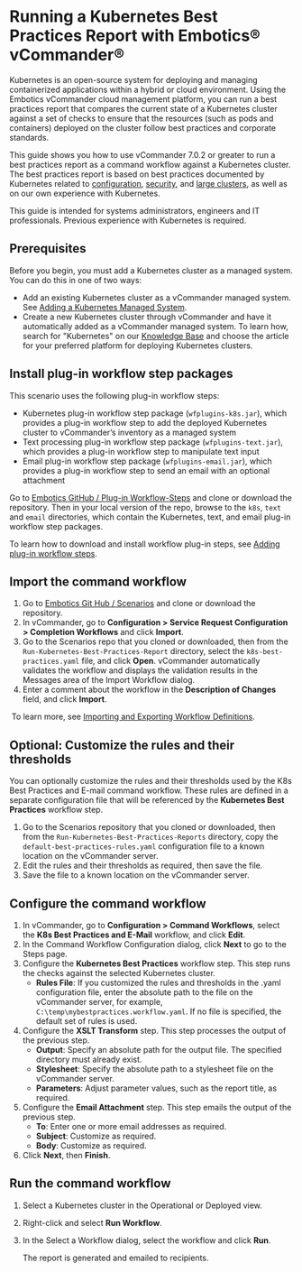 # Running a Kubernetes Best Practices Report with Embotics® vCommander®

Kubernetes is an open-source system for deploying and managing containerized applications within a hybrid or cloud environment. Using the Embotics vCommander cloud management platform, you can run a best practices report that compares the current state of a Kubernetes cluster against a set of checks to ensure that the resources (such as pods and containers) deployed on the cluster follow best practices and corporate standards.

This guide shows you how to use vCommander 7.0.2 or greater to run a best practices report as a command workflow against a Kubernetes cluster. The best practices report is based on best practices documented by Kubernetes related to [configuration](https://kubernetes.io/docs/concepts/configuration/overview/), [security](https://kubernetes.io/blog/2016/08/security-best-practices-kubernetes-deployment), and [large clusters](https://kubernetes.io/docs/setup/cluster-large/), as well as on our own experience with Kubernetes.

This guide is intended for systems administrators, engineers and IT professionals. Previous experience with Kubernetes is required.

## Prerequisites

Before you begin, you must add a Kubernetes cluster as a managed system. You can do this in one of two ways:

- Add an existing Kubernetes cluster as a vCommander managed system. See [Adding a Kubernetes Managed System](http://docs.embotics.com/vCommander/adding_a_managed_system.htm#add_k8s).
- Create a new Kubernetes cluster through vCommander and have it automatically added as a vCommander managed system. To learn how, search for "Kubernetes" on our [Knowledge Base](https://support.embotics.com/support/solutions/8000051955) and choose the article for your preferred platform for deploying Kubernetes clusters.

## Install plug-in workflow step packages

This scenario uses the following plug-in workflow steps:

- Kubernetes plug-in workflow step package (`wfplugins-k8s.jar`), which provides a plug-in workflow step to add the deployed Kubernetes cluster to vCommander’s inventory as a managed system
- Text processing plug-in workflow step package (`wfplugins-text.jar`), which provides a plug-in workflow step to manipulate text input
- Email plug-in workflow step package (`wfplugins-email.jar`), which provides a plug-in workflow step to send an email with an optional attachment

Go to [Embotics GitHub / Plug-in Workflow-Steps](https://github.com/Embotics/Plug-in-Workflow-Steps) and clone or download the repository. Then in your local version of the repo, browse to the `k8s`, `text` and `email` directories, which contain the Kubernetes, text, and email plug-in workflow step packages. 

To learn how to download and install workflow plug-in steps, see [Adding plug-in workflow steps](http://docs.embotics.com/vCommander/Using-Plug-In-WF-Steps.htm#Adding).

## Import the command workflow

1. Go to [Embotics Git Hub / Scenarios](https://github.com/Embotics/Scenarios) and clone or download the repository.
2. In vCommander, go to **Configuration > Service Request Configuration > Completion Workflows** and click **Import**.
3. Go to the Scenarios repo that you cloned or downloaded, then from the `Run-Kubernetes-Best-Practices-Report` directory, select the `k8s-best-practices.yaml` file, and click **Open**.
   vCommander automatically validates the workflow and displays the validation results in the Messages area of the Import Workflow dialog.
4. Enter a comment about the workflow in the **Description of Changes** field, and click **Import**.

​        To learn more, see [Importing and Exporting Workflow Definitions](http://docs.embotics.com/vCommander/exporting-and-importing-workflows.htm).

## Optional: Customize the rules and their thresholds

You can optionally customize the rules and their thresholds used by the K8s Best Practices and E-mail command workflow. These rules are defined in a separate configuration file that will be referenced by the **Kubernetes Best Practices** workflow step.

1. Go to the Scenarios repository that you cloned or downloaded, then from the `Run-Kubernetes-Best-Practices-Reports` directory, copy the `default-best-practices-rules.yaml` configuration file to a known location on the vCommander server.
2. Edit the rules and their thresholds as required, then save the file.
3. Save the file to a known location on the vCommander server.

## Configure the command workflow

1. In vCommander, go to **Configuration > Command Workflows**, select the **K8s Best Practices and E-Mail** workflow, and click **Edit**. 
2. In the Command Workflow Configuration dialog, click **Next** to go to the Steps page.
3. Configure the **Kubernetes Best Practices** workflow step. This step runs the checks against the selected Kubernetes cluster.
    - **Rules File**: If you customized the rules and thresholds in the .yaml configuration file, enter the absolute path to the file on the vCommander server, for example, `C:\temp\mybestpractices.workflow.yaml`. If no file is specified, the default set of rules is used.
4. Configure the **XSLT Transform** step. This step processes the output of the previous step. 
    - **Output**: Specify an absolute path for the output file. The specified directory must already exist.
    - **Stylesheet**: Specify the absolute path to a stylesheet file on the vCommander server.
    - **Parameters**: Adjust parameter values, such as the report title, as required.
5. Configure the **Email Attachment** step. This step emails the output of the previous step. 
    - **To**: Enter one or more email addresses as required. 
    - **Subject**: Customize as required.
    - **Body**: Customize as required.
6. Click **Next**, then **Finish**. 

## Run the command workflow

1. Select a Kubernetes cluster in the Operational or Deployed view. 
2. Right-click and select **Run Workflow**.
3. In the Select a Workflow dialog, select the workflow and click **Run**.

    The report is generated and emailed to recipients.
